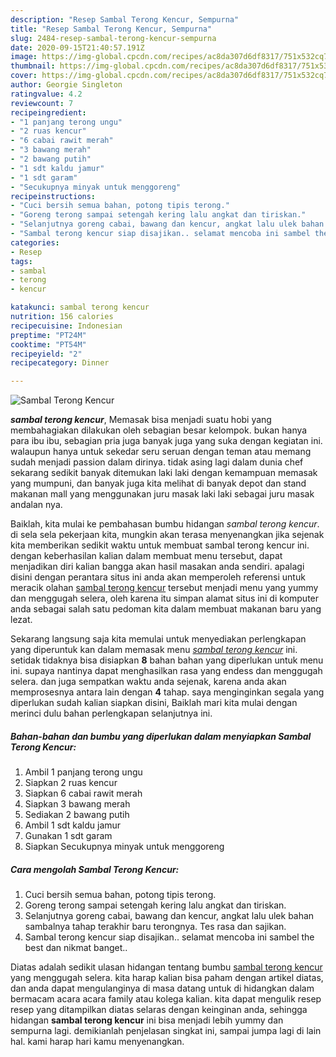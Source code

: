 ```yaml
---
description: "Resep Sambal Terong Kencur, Sempurna"
title: "Resep Sambal Terong Kencur, Sempurna"
slug: 2484-resep-sambal-terong-kencur-sempurna
date: 2020-09-15T21:40:57.191Z
image: https://img-global.cpcdn.com/recipes/ac8da307d6df8317/751x532cq70/sambal-terong-kencur-foto-resep-utama.jpg
thumbnail: https://img-global.cpcdn.com/recipes/ac8da307d6df8317/751x532cq70/sambal-terong-kencur-foto-resep-utama.jpg
cover: https://img-global.cpcdn.com/recipes/ac8da307d6df8317/751x532cq70/sambal-terong-kencur-foto-resep-utama.jpg
author: Georgie Singleton
ratingvalue: 4.2
reviewcount: 7
recipeingredient:
- "1 panjang terong ungu"
- "2 ruas kencur"
- "6 cabai rawit merah"
- "3 bawang merah"
- "2 bawang putih"
- "1 sdt kaldu jamur"
- "1 sdt garam"
- "Secukupnya minyak untuk menggoreng"
recipeinstructions:
- "Cuci bersih semua bahan, potong tipis terong."
- "Goreng terong sampai setengah kering lalu angkat dan tiriskan."
- "Selanjutnya goreng cabai, bawang dan kencur, angkat lalu ulek bahan sambalnya tahap terakhir baru terongnya. Tes rasa dan sajikan."
- "Sambal terong kencur siap disajikan.. selamat mencoba ini sambel the best dan nikmat banget.."
categories:
- Resep
tags:
- sambal
- terong
- kencur

katakunci: sambal terong kencur 
nutrition: 156 calories
recipecuisine: Indonesian
preptime: "PT24M"
cooktime: "PT54M"
recipeyield: "2"
recipecategory: Dinner

---
```



![Sambal Terong Kencur](https://img-global.cpcdn.com/recipes/ac8da307d6df8317/751x532cq70/sambal-terong-kencur-foto-resep-utama.jpg)

<b><i>sambal terong kencur</i></b>, Memasak bisa menjadi suatu hobi yang membahagiakan dilakukan oleh sebagian besar kelompok. bukan hanya para ibu ibu, sebagian pria juga banyak juga yang suka dengan kegiatan ini. walaupun hanya untuk sekedar seru seruan dengan teman atau memang sudah menjadi passion dalam dirinya. tidak asing lagi dalam dunia chef sekarang sedikit banyak ditemukan laki laki dengan kemampuan memasak yang mumpuni, dan banyak juga kita melihat di banyak depot dan stand makanan mall yang menggunakan juru masak laki laki sebagai juru masak andalan nya.



Baiklah, kita mulai ke pembahasan bumbu hidangan <i>sambal terong kencur</i>. di sela sela pekerjaan kita, mungkin akan terasa menyenangkan jika sejenak kita memberikan sedikit waktu untuk membuat sambal terong kencur ini. dengan keberhasilan kalian dalam membuat menu tersebut, dapat menjadikan diri kalian bangga akan hasil masakan anda sendiri. apalagi disini dengan perantara situs ini anda akan memperoleh referensi untuk meracik olahan <u>sambal terong kencur</u> tersebut menjadi menu yang yummy dan menggugah selera, oleh karena itu simpan alamat situs ini di komputer anda sebagai salah satu pedoman kita dalam membuat makanan baru yang lezat.


Sekarang langsung saja kita memulai untuk menyediakan perlengkapan yang diperuntuk kan dalam memasak menu <u><i>sambal terong kencur</i></u> ini. setidak tidaknya bisa disiapkan <b>8</b> bahan bahan yang diperlukan untuk menu ini. supaya nantinya dapat menghasilkan rasa yang endess dan menggugah selera. dan juga sempatkan waktu anda sejenak, karena anda akan memprosesnya antara lain dengan <b>4</b> tahap. saya menginginkan segala yang diperlukan sudah kalian siapkan disini, Baiklah mari kita mulai dengan merinci dulu bahan perlengkapan selanjutnya ini.

<!--inarticleads1-->

##### Bahan-bahan dan bumbu yang diperlukan dalam menyiapkan Sambal Terong Kencur:

1. Ambil 1 panjang terong ungu
1. Siapkan 2 ruas kencur
1. Siapkan 6 cabai rawit merah
1. Siapkan 3 bawang merah
1. Sediakan 2 bawang putih
1. Ambil 1 sdt kaldu jamur
1. Gunakan 1 sdt garam
1. Siapkan Secukupnya minyak untuk menggoreng




<!--inarticleads2-->

##### Cara mengolah Sambal Terong Kencur:

1. Cuci bersih semua bahan, potong tipis terong.
1. Goreng terong sampai setengah kering lalu angkat dan tiriskan.
1. Selanjutnya goreng cabai, bawang dan kencur, angkat lalu ulek bahan sambalnya tahap terakhir baru terongnya. Tes rasa dan sajikan.
1. Sambal terong kencur siap disajikan.. selamat mencoba ini sambel the best dan nikmat banget..




Diatas adalah sedikit ulasan hidangan tentang bumbu <u>sambal terong kencur</u> yang menggugah selera. kita harap kalian bisa paham dengan artikel diatas, dan anda dapat mengulanginya di masa datang untuk di hidangkan dalam bermacam acara acara family atau kolega kalian. kita dapat mengulik resep resep yang ditampilkan diatas selaras dengan keinginan anda, sehingga hidangan <b>sambal terong kencur</b> ini bisa menjadi lebih yummy dan sempurna lagi. demikianlah penjelasan singkat ini, sampai jumpa lagi di lain hal. kami harap hari kamu menyenangkan.
